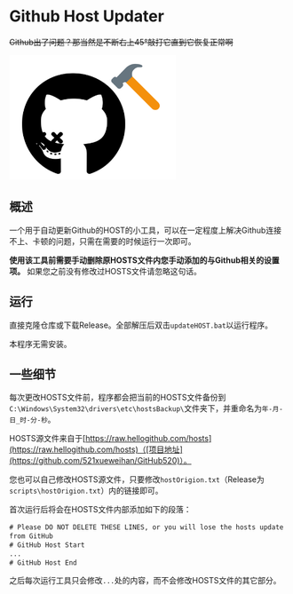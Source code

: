 # Github Host Updater

~~Github出了问题？那当然是不断右上45°敲打它直到它恢复正常啊~~

<img width="300px" src="icon.svg" alt="Icon">

## 概述

一个用于自动更新Github的HOST的小工具，可以在一定程度上解决Github连接不上、卡顿的问题，只需在需要的时候运行一次即可。

**使用该工具前需要手动删除原HOSTS文件内您手动添加的与Github相关的设置项。** 如果您之前没有修改过HOSTS文件请忽略这句话。

## 运行

直接克隆仓库或下载Release。全部解压后双击`updateHOST.bat`以运行程序。

本程序无需安装。

## 一些细节

每次更改HOSTS文件前，程序都会把当前的HOSTS文件备份到`C:\Windows\System32\drivers\etc\hostsBackup\`文件夹下，并重命名为`年-月-日_时-分-秒`。

HOSTS源文件来自于[https://raw.hellogithub.com/hosts](https://raw.hellogithub.com/hosts)（[项目地址](https://github.com/521xueweihan/GitHub520)）。

您也可以自己修改HOSTS源文件，只要修改`hostOrigion.txt`（Release为`scripts\hostOrigion.txt`）内的链接即可。

首次运行后将会在HOSTS文件内部添加如下的段落：

```
# Please DO NOT DELETE THESE LINES, or you will lose the hosts update from GitHub
# GitHub Host Start
...
# GitHub Host End
```

之后每次运行工具只会修改`...`处的内容，而不会修改HOSTS文件的其它部分。
